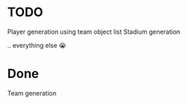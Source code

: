 # TODO

Player generation using team object list
Stadium generation

.. everything else 😭


# Done 

Team generation